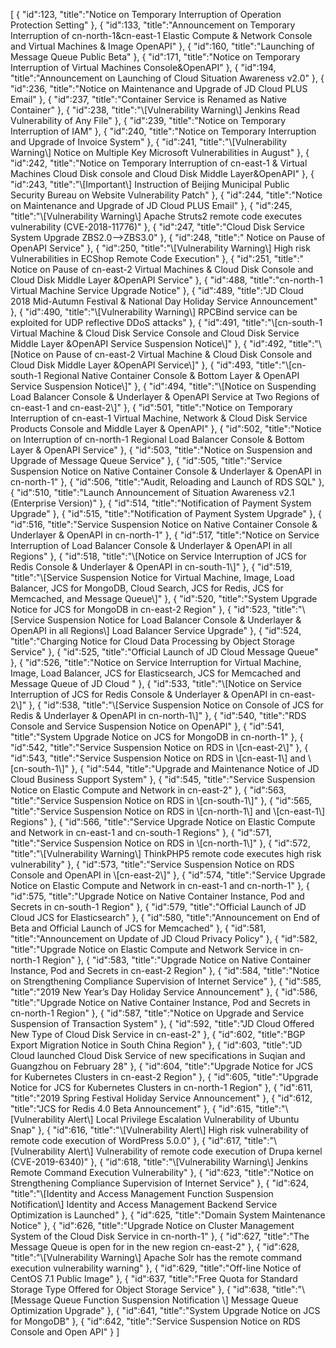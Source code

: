 [
	{
		"id":123,
		"title":"Notice on Temporary Interruption of Operation Protection Setting"
	},
	{
		"id":133,
		"title":"Announcement on Temporary Interruption of cn-north-1&cn-east-1 Elastic Compute & Network Console and Virtual Machines & Image OpenAPI"
	},
	{
		"id":160,
		"title":"Launching of Message Queue Public Beta"
	},
	{
		"id":171,
		"title":"Notice on Temporary Interruption of Virtual Machines Console&OpenAPI"
	},
	{
		"id":194,
		"title":"Announcement on Launching of Cloud Situation Awareness v2.0"
	},
	{
		"id":236,
		"title":"Notice on Maintenance and Upgrade of JD Cloud PLUS Email"
	},
	{
		"id":237,
		"title":"Container Service is Renamed as Native Container"
	},
	{
		"id":238,
		"title":"\\[Vulnerability Warning\\] Jenkins Read Vulnerability of Any File"
	},
	{
		"id":239,
		"title":"Notice on Temporary Interruption of IAM"
	},
	{
		"id":240,
		"title":"Notice on Temporary Interruption and Upgrade of Invoice System"
	},
	{
		"id":241,
		"title":"\\[Vulnerability Warning\\] Notice on Multiple Key Microsoft Vulnerabilities in August"
	},
	{
		"id":242,
		"title":"Notice on Temporary Interruption of cn-east-1 & Virtual Machines Cloud Disk console and Cloud Disk Middle Layer&OpenAPI"
	},
	{
		"id":243,
		"title":"\\[Important\\] Instruction of Beijing Municipal Public Security Bureau on Website Vulnerability Patch"
	},
	{
		"id":244,
		"title":"Notice on Maintenance and Upgrade of JD Cloud PLUS Email"
	},
	{
		"id":245,
		"title":"\\[Vulnerability Warning\\] Apache Struts2 remote code executes vulnerability (CVE-2018-11776)"
	},
	{
		"id":247,
		"title":"Cloud Disk Service System Upgrade ZBS2.0-->ZBS3.0"
	},
	{
		"id":248,
		"title":" Notice on Pause of OpenAPI Service"
	},
	{
		"id":250,
		"title":"\\[Vulnerability Warning\\] High risk Vulnerabilities in ECShop Remote Code Execution"
	},
	{
		"id":251,
		"title":" Notice on Pause of cn-east-2 Virtual Machines & Cloud Disk  Console and Cloud Disk Middle Layer &OpenAPI Service"
	},
	{
		"id":488,
		"title":"cn-north-1 Virtual Machine Service Upgrade Notice"
	},
	{
		"id":489,
		"title":"JD Cloud 2018 Mid-Autumn Festival & National Day Holiday Service Announcement"
	},
	{
		"id":490,
		"title":"\\[Vulnerability Warning\\] RPCBind service can be exploited for UDP reflective DDoS attacks"
	},
	{
		"id":491,
		"title":"\\[cn-south-1  Virtual Machine & Cloud Disk Service Console and Cloud Disk Service Middle Layer &OpenAPI Service Suspension Notice\\]"
	},
	{
		"id":492,
		"title":"\\[Notice on Pause of cn-east-2 Virtual Machine & Cloud Disk Console and Cloud Disk Middle Layer &OpenAPI Service\\]"
	},
	{
		"id":493,
		"title":"\\[cn-south-1 Regional Native Container Console & Bottom Layer & OpenAPI Service Suspension Notice\\]"
	},
	{
		"id":494,
		"title":"\\[Notice on Suspending Load Balancer Console & Underlayer & OpenAPI Service at Two Regions of cn-east-1 and cn-east-2\\]"
	},
	{
		"id":501,
		"title":"Notice on Temporary Interruption of cn-east-1 Virtual Machine, Network & Cloud Disk Service Products Console and Middle Layer & OpenAPI"
	},
	{
		"id":502,
		"title":"Notice on Interruption of cn-north-1 Regional Load Balancer Console & Bottom Layer & OpenAPI Service"
	},
	{
		"id":503,
		"title":"Notice on Suspension and Upgrade of Message Queue Service"
	},
	{
		"id":505,
		"title":"Service Suspension Notice on Native Container Console & Underlayer & OpenAPI in cn-north-1"
	},
	{
		"id":506,
		"title":"Audit, Reloading and Launch of RDS SQL"
	},
	{
		"id":510,
		"title":"Launch Announcement of Situation Awareness v2.1 (Enterprise Version)"
	},
	{
		"id":514,
		"title":"Notification of Payment System Upgrade"
	},
	{
		"id":515,
		"title":"Notification of Payment System Upgrade"
	},
	{
		"id":516,
		"title":"Service Suspension Notice on Native Container Console & Underlayer & OpenAPI in cn-north-1"
	},
	{
		"id":517,
		"title":"Notice on Service Interruption of Load Balancer Console & Underlayer & OpenAPI in all Regions"
	},
	{
		"id":518,
		"title":"\\[Notice on Service Interruption of JCS for Redis Console & Underlayer & OpenAPI in cn-south-1\\]"
	},
	{
		"id":519,
		"title":"\\[Service Suspension Notice for Virtual Machine, Image, Load Balancer, JCS for MongoDB, Cloud Search, JCS for Redis, JCS for Memcached, and Message Queue\\]"
	},
	{
		"id":520,
		"title":"System Upgrade Notice for JCS for MongoDB in cn-east-2 Region"
	},
	{
		"id":523,
		"title":"\\[Service Suspension Notice for Load Balancer Console & Underlayer & OpenAPI in all Regions\\] Load Balancer Service Upgrade"
	},
	{
		"id":524,
		"title":"Charging Notice for Cloud Data Processing by Object Storage Service"
	},
	{
		"id":525,
		"title":"Official Launch of JD Cloud Message Queue"
	},
	{
		"id":526,
		"title":"Notice on Service Interruption for Virtual Machine, Image, Load Balancer, JCS for Elasticsearch, JCS for Memcached and Message Queue of JD Cloud "
	},
	{
		"id":533,
		"title":"\\[Notice on Service Interruption of JCS for Redis Console & Underlayer & OpenAPI in cn-east-2\\]"
	},
	{
		"id":538,
		"title":"\\[Service Suspension Notice on Console of JCS for Redis & Underlayer & OpenAPI in cn-north-1\\]"
	},
	{
		"id":540,
		"title":"RDS Console and Service Suspension Notice on OpenAPI"
	},
	{
		"id":541,
		"title":"System Upgrade Notice on JCS for MongoDB in cn-north-1"
	},
	{
		"id":542,
		"title":"Service Suspension Notice on RDS in \\[cn-east-2\\]"
	},
	{
		"id":543,
		"title":"Service Suspension Notice on RDS in \\[cn-east-1\\] and \\[cn-south-1\\]"
	},
	{
		"id":544,
		"title":"Upgrade and Maintenance Notice of JD Cloud Business Support System"
	},
	{
		"id":545,
		"title":"Service Suspension Notice on Elastic Compute and Network in cn-east-2"
	},
	{
		"id":563,
		"title":"Service Suspension Notice on RDS in \\[cn-south-1\\]"
	},
	{
		"id":565,
		"title":"Service Suspension Notice on RDS in \\[cn-north-1\\] and \\[cn-east-1\\] Regions"
	},
	{
		"id":566,
		"title":"Service Upgrade Notice on Elastic Compute and Network in cn-east-1 and cn-south-1 Regions"
	},
	{
		"id":571,
		"title":"Service Suspension Notice on RDS in \\[cn-north-1\\]"
	},
	{
		"id":572,
		"title":"\\[Vulnerability Warning\\] ThinkPHP5 remote code executes high risk vulnerability"
	},
	{
		"id":573,
		"title":"Service Suspension Notice on RDS Console and OpenAPI in \\[cn-east-2\\]"
	},
	{
		"id":574,
		"title":"Service Upgrade Notice on Elastic Compute and Network in cn-east-1 and cn-north-1"
	},
	{
		"id":575,
		"title":"Upgrade Notice on Native Container Instance, Pod and Secrets in cn-south-1 Region"
	},
	{
		"id":579,
		"title":"Official Launch of JD Cloud JCS for Elasticsearch"
	},
	{
		"id":580,
		"title":"Announcement on End of Beta and Official Launch of JCS for Memcached"
	},
	{
		"id":581,
		"title":"Announcement on Update of JD Cloud Privacy Policy"
	},
	{
		"id":582,
		"title":"Upgrade Notice on Elastic Compute and Network Service in cn-north-1 Region"
	},
	{
		"id":583,
		"title":"Upgrade Notice on Native Container Instance, Pod and Secrets in cn-east-2 Region"
	},
	{
		"id":584,
		"title":"Notice on Strengthening Compliance Supervision of Internet Service"
	},
	{
		"id":585,
		"title":"2019 New Year’s Day Holiday Service Announcement"
	},
	{
		"id":586,
		"title":"Upgrade Notice on Native Container Instance, Pod and Secrets in cn-north-1 Region"
	},
	{
		"id":587,
		"title":"Notice on Upgrade and Service Suspension of Transaction System"
	},
	{
		"id":592,
		"title":"JD Cloud Offered New Type of Cloud Disk Service in cn-east-2"
	},
	{
		"id":602,
		"title":"BGP Export Migration Notice in South China Region"
	},
	{
		"id":603,
		"title":"JD Cloud launched Cloud Disk Service of new specifications in Suqian and Guangzhou on February 28"
	},
	{
		"id":604,
		"title":"Upgrade Notice for JCS for Kubernetes Clusters in cn-east-2 Region"
	},
	{
		"id":605,
		"title":"Upgrade Notice for JCS for Kubernetes Clusters in cn-north-1 Region"
	},
	{
		"id":611,
		"title":"2019 Spring Festival Holiday Service Announcement"
	},
	{
		"id":612,
		"title":"JCS for Redis 4.0 Beta Announcement"
	},
	{
		"id":615,
		"title":"\\[Vulnerability Alert\\] Local Privilege Escalation Vulnerability of Ubuntu Snap"
	},
	{
		"id":616,
		"title":"\\[Vulnerability Alert\\] High risk vulnerability of remote code execution of WordPress 5.0.0"
	},
	{
		"id":617,
		"title":"\\[Vulnerability Alert\\] Vulnerability of remote code execution of Drupa kernel (CVE-2019-6340)"
	},
	{
		"id":618,
		"title":"\\[Vulnerability Warning\\] Jenkins Remote Command Execution Vulnerability"
	},
	{
		"id":623,
		"title":"Notice on Strengthening Compliance Supervision of Internet Service"
	},
	{
		"id":624,
		"title":"\\[Identity and Access Management Function Suspension Notification\\] Identity and Access Management Backend Service Optimization is Launched"
	},
	{
		"id":625,
		"title":"Domain System Maintenance Notice"
	},
	{
		"id":626,
		"title":"Upgrade Notice on Cluster Management System of the Cloud Disk Service in cn-north-1"
	},
	{
		"id":627,
		"title":"The Message Queue is open for in the new region cn-east-2"
	},
	{
		"id":628,
		"title":"\\[Vulnerability Warning\\] Apache Solr has the remote command execution vulnerability warning"
	},
	{
		"id":629,
		"title":"Off-line Notice of CentOS 7.1 Public Image"
	},
	{
		"id":637,
		"title":"Free Quota for Standard Storage Type Offered for Object Storage Service"
	},
	{
		"id":638,
		"title":"\\[Message Queue Function Suspension Notification \\] Message Queue Optimization Upgrade"
	},
	{
		"id":641,
		"title":"System Upgrade Notice on JCS for MongoDB"
	},
	{
		"id":642,
		"title":"Service Suspension Notice on RDS Console and Open API"
	}
]